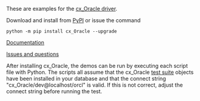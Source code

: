 These are examples for the
[cx_Oracle driver](https://oracle.github.io/python-cx_Oracle).

Download and install from [PyPI](https://pypi.python.org/pypi/cx_Oracle) or
issue the command

``python -m pip install cx_Oracle --upgrade``

[Documentation](http://cx-oracle.readthedocs.io/en/5.3/index.html)

[Issues and questions](https://github.com/oracle/python-cx_Oracle/issues)

After installing cx_Oracle, the demos can be run by executing each script file
with Python. The scripts all assume that the cx_Oracle
[test suite](https://github.com/oracle/python-cx_Oracle/tree/master/test)
objects have been installed in your database and that the connect string
"cx_Oracle/dev@localhost/orcl" is valid. If this is not correct, adjust the
connect string before running the test.

